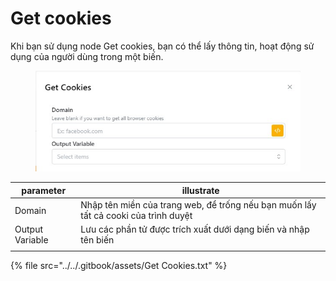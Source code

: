 # Get cookies

Khi bạn sử dụng node Get cookies, bạn có thể lấy thông tin, hoạt động sử dụng của người dùng trong một biến.

<figure><img src="../../.gitbook/assets/Get Cookies .jpg" alt=""><figcaption></figcaption></figure>



| parameter        | illustrate                                                                          |
| ---------------- | ----------------------------------------------------------------------------------- |
| Domain           | Nhập tên miền của trang web, để trống nếu bạn muốn lấy tất cả cooki của trình duyệt |
| Output Variable  | Lưu các phần tử được trích xuất dưới dạng biến và nhập tên biến                     |
|                  |                                                                                     |



{% file src="../../.gitbook/assets/Get Cookies.txt" %}
